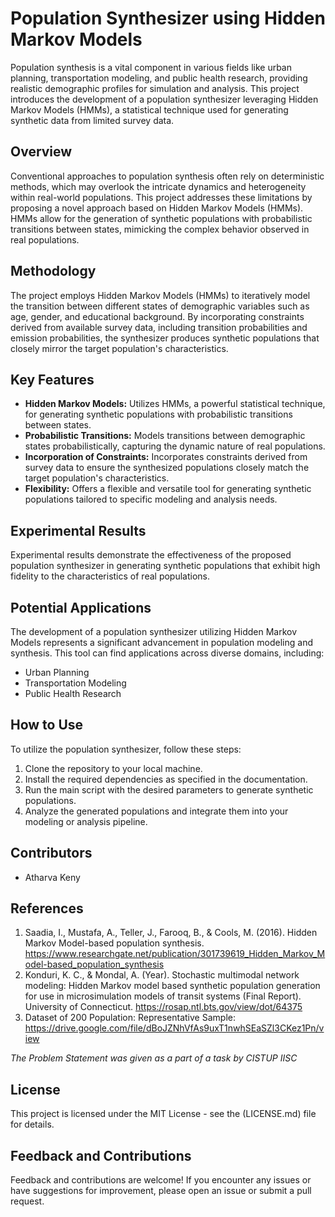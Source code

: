 # Population Synthesizer using Hidden Markov Models

Population synthesis is a vital component in various fields like urban planning, transportation modeling, and public health research, providing realistic demographic profiles for simulation and analysis. This project introduces the development of a population synthesizer leveraging Hidden Markov Models (HMMs), a statistical technique used for generating synthetic data from limited survey data.

## Overview

Conventional approaches to population synthesis often rely on deterministic methods, which may overlook the intricate dynamics and heterogeneity within real-world populations. This project addresses these limitations by proposing a novel approach based on Hidden Markov Models (HMMs). HMMs allow for the generation of synthetic populations with probabilistic transitions between states, mimicking the complex behavior observed in real populations.

## Methodology

The project employs Hidden Markov Models (HMMs) to iteratively model the transition between different states of demographic variables such as age, gender, and educational background. By incorporating constraints derived from available survey data, including transition probabilities and emission probabilities, the synthesizer produces synthetic populations that closely mirror the target population's characteristics.

## Key Features

- **Hidden Markov Models:** Utilizes HMMs, a powerful statistical technique, for generating synthetic populations with probabilistic transitions between states.
- **Probabilistic Transitions:** Models transitions between demographic states probabilistically, capturing the dynamic nature of real populations.
- **Incorporation of Constraints:** Incorporates constraints derived from survey data to ensure the synthesized populations closely match the target population's characteristics.
- **Flexibility:** Offers a flexible and versatile tool for generating synthetic populations tailored to specific modeling and analysis needs.

## Experimental Results

Experimental results demonstrate the effectiveness of the proposed population synthesizer in generating synthetic populations that exhibit high fidelity to the characteristics of real populations. 

## Potential Applications

The development of a population synthesizer utilizing Hidden Markov Models represents a significant advancement in population modeling and synthesis. This tool can find applications across diverse domains, including:

- Urban Planning
- Transportation Modeling
- Public Health Research

## How to Use

To utilize the population synthesizer, follow these steps:

1. Clone the repository to your local machine.
2. Install the required dependencies as specified in the documentation.
3. Run the main script with the desired parameters to generate synthetic populations.
4. Analyze the generated populations and integrate them into your modeling or analysis pipeline.

## Contributors

- Atharva Keny

## References

1. Saadia, I., Mustafa, A., Teller, J., Farooq, B., & Cools, M. (2016). Hidden Markov Model-based population synthesis. https://www.researchgate.net/publication/301739619_Hidden_Markov_Model-based_population_synthesis
2. Konduri, K. C., & Mondal, A. (Year). Stochastic multimodal network modeling: Hidden Markov model based synthetic population generation for use in microsimulation models of transit systems (Final Report). University of Connecticut. https://rosap.ntl.bts.gov/view/dot/64375
3. Dataset of 200 Population: Representative Sample: https://drive.google.com/file/dBoJZNhVfAs9uxT1nwhSEaSZl3CKez1Pn/view

*The Problem Statement was given as a part of a task by CISTUP IISC*

## License

This project is licensed under the MIT License - see the (LICENSE.md) file for details.

## Feedback and Contributions

Feedback and contributions are welcome! If you encounter any issues or have suggestions for improvement, please open an issue or submit a pull request.

